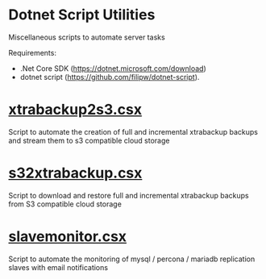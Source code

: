 # Dotnet Script Utilities

Miscellaneous scripts to automate server tasks

Requirements:

- .Net Core SDK (https://dotnet.microsoft.com/download)
- dotnet script (https://github.com/filipw/dotnet-script).

# [xtrabackup2s3.csx](xtrabackup2s3)

Script to automate the creation of full and incremental xtrabackup backups and stream them to s3 compatible cloud storage

# [s32xtrabackup.csx](s32xtrabackup)

Script to download and restore full and incremental xtrabackup backups from S3 compatible cloud storage

# [slavemonitor.csx](slavemonitor)

Script to automate the monitoring of mysql / percona / mariadb replication slaves with email notifications 
